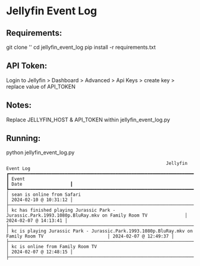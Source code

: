 # Jellyfin Event Log

## Requirements:
git clone ''
cd jellyfin_event_log
pip install -r requirements.txt

## API Token:
Login to Jellyfin > Dashboard > Advanced > Api Keys > create key > replace value of API_TOKEN

## Notes:
Replace JELLYFIN_HOST & API_TOKEN within jellyfin_event_log.py

## Running:
python jellyfin_event_log.py


```
                                                            Jellyfin Event Log
┏━━━━━━━━━━━━━━━━━━━━━━━━━━━━━━━━━━━━━━━━━━━━━━━━━━━━━━━━━━━━━━━━━━━━━━━━━━━━━━━━━━━━━━━━━━━━━━━━━━━━━━━━━━━━┳━━━━━━━━━━━━━━━━━━━━━━━┓
┃ Event                                                                                                      ┃ Date                  ┃
┡━━━━━━━━━━━━━━━━━━━━━━━━━━━━━━━━━━━━━━━━━━━━━━━━━━━━━━━━━━━━━━━━━━━━━━━━━━━━━━━━━━━━━━━━━━━━━━━━━━━━━━━━━━━━╇━━━━━━━━━━━━━━━━━━━━━━━┩
│ sean is online from Safari                                                                                 │ 2024-02-10 @ 10:31:12 │
├────────────────────────────────────────────────────────────────────────────────────────────────────────────┼───────────────────────┤
│ kc has finished playing Jurassic Park - Jurassic.Park.1993.1080p.BluRay.mkv on Family Room TV              │ 2024-02-07 @ 14:13:41 │
├────────────────────────────────────────────────────────────────────────────────────────────────────────────┼───────────────────────┤
│ kc is playing Jurassic Park - Jurassic.Park.1993.1080p.BluRay.mkv on Family Room TV                        │ 2024-02-07 @ 12:49:37 │
├────────────────────────────────────────────────────────────────────────────────────────────────────────────┼───────────────────────┤
│ kc is online from Family Room TV                                                                           │ 2024-02-07 @ 12:48:15 │
├────────────────────────────────────────────────────────────────────────────────────────────────────────────┼───────────────────────┤
```
